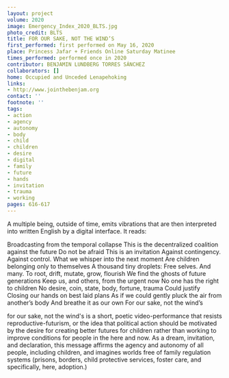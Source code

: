```yaml
---
layout: project
volume: 2020
image: Emergency_Index_2020_BLTS.jpg
photo_credit: BLTS
title: FOR OUR SAKE, NOT THE WIND’S
first_performed: first performed on May 16, 2020
place: Princess Jafar + Friends Online Saturday Matinee
times_performed: performed once in 2020
contributor: BENJAMIN LUNDBERG TORRES SÁNCHEZ
collaborators: []
home: Occupied and Unceded Lenapehoking
links:
- http://www.jointhebenjam.org
contact: ''
footnote: ''
tags:
- action
- agency
- autonomy
- body
- child
- children
- desire
- digital
- family
- future
- hands
- invitation
- trauma
- working
pages: 616-617
---
```



A multiple being, outside of time, emits vibrations that are then interpreted into written English by a digital interface. It reads: 

Broadcasting from the temporal collapse
This is the decentralized coalition against the future
Do not be afraid
This is an invitation
Against contingency. Against control.
What we whisper into the next moment
Are children           belonging only to themselves
A thousand tiny droplets:
Free selves. And many.
To root, drift, mutate, grow, flourish
We find the ghosts of future generations
Keep us, and others, from the urgent now
No one has the right to children
No desire, coin, state, body, fortune, trauma
Could justify
Closing our hands on best laid plans
As if we could gently pluck the air from another’s body
And breathe it as our own
For our sake, not the wind’s

for our sake, not the wind's is a short, poetic video-performance that resists reproductive-futurism, or the idea that political action should be motivated by the desire for creating better futures for children rather than working to improve conditions for people in the here and now. As a dream, invitation, and declaration, this message affirms the agency and autonomy of all people, including children, and imagines worlds free of family regulation systems (prisons, borders, child protective services, foster care, and specifically, here, adoption.)
